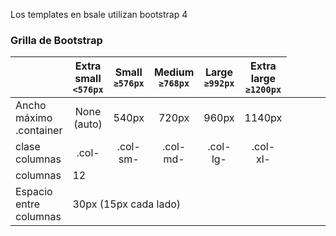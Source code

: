 Los templates en bsale utilizan bootstrap 4 

### Grilla de Bootstrap

|                         |Extra small <br>`<576px`| Small <br>`≥576px`| Medium <br> `≥768px` | Large <br> `≥992px`| Extra large <br>`≥1200px` |
|-------------------------|:----------------------:|:-----------------:|:--------------------:|:------------------:|:-------------------------:|
|Ancho máximo .container  | None (auto)            |540px              |	720px	      | 960px	           | 1140px                    |
| clase columnas          |.col-	           |.col-sm-	       |.col-md-	      |.col-lg-	           |.col-xl-                   |
|columnas <td colspan=5> 12 
| Espacio entre columnas  <td colspan=5>  30px (15px cada lado)      